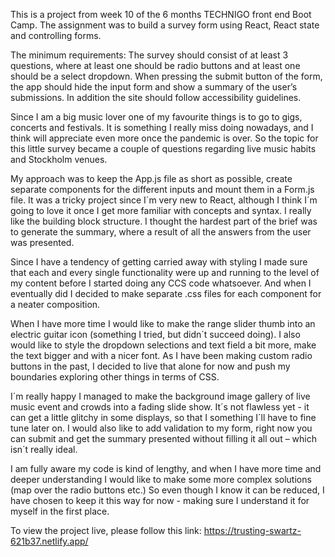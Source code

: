 This is a project from week 10 of the 6 months TECHNIGO front end Boot Camp. The assignment was to build a survey form using React, React state and controlling forms.

The minimum requirements: The survey should consist of at least 3 questions, where at least one should be radio buttons and at least one should be a select dropdown. When pressing the submit button of the form, the app should hide the input form and show a summary of the user’s submissions. In addition the site should follow accessibility guidelines. 

Since I am a big music lover one of my favourite things is to go to gigs, concerts and festivals. It is something I really miss doing nowadays, and I think will appreciate even more once the pandemic is over. So the topic for this little survey became a couple of questions regarding live music habits and Stockholm venues. 

My approach was to keep the App.js file as short as possible, create separate components for the different inputs and mount them in a Form.js file. It was a tricky project since I´m very new to React, although I think I´m going to love it once I get more familiar with concepts and syntax. I really like the building block structure. I thought the hardest part of the brief was to generate the summary, where a result of all the answers from the user was presented.  

Since I have a tendency of getting carried away with styling I made sure that each and every single functionality were up and running to the level of my content before I started doing any CCS code whatsoever. And when I eventually did I decided to make separate .css files for each component for a neater composition.  

When I have more time I would like to make the range slider thumb into an electric guitar icon (something I tried, but didn´t succeed doing). I also would like to style the dropdown selections and text field a bit more, make the text bigger and with a nicer font. As I have been making custom radio buttons in the past, I decided to live that alone for now and push my boundaries exploring other things in terms of CSS. 

I´m really happy I managed to make the background image gallery of live music event and crowds into a fading slide show. It´s not flawless yet - it can get a little glitchy in some displays, so that I something I´ll have to fine tune later on. 
I would also like to add validation to my form, right now you can submit and get the summary presented without filling it all out – which isn´t really ideal.

I am fully aware my code is kind of lengthy, and when I have more time and deeper understanding I would like to make some more complex solutions (map over the radio buttons etc.) So even though I know it can be reduced, I have chosen to keep it this way for now - making sure I understand it for myself in the first place.  

To view the project live, please follow this link: https://trusting-swartz-621b37.netlify.app/

